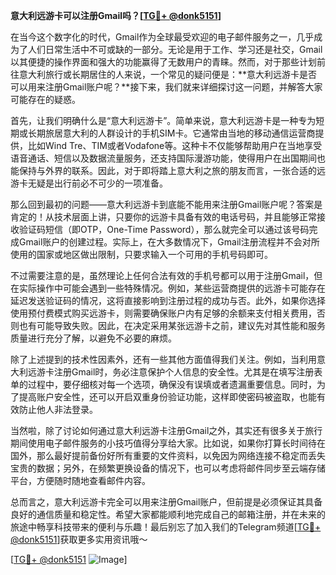 **意大利远游卡可以注册Gmail吗？[[TG💪+ @donk5151](https://t.me/s/donk5151)]**

在当今这个数字化的时代，Gmail作为全球最受欢迎的电子邮件服务之一，几乎成为了人们日常生活中不可或缺的一部分。无论是用于工作、学习还是社交，Gmail以其便捷的操作界面和强大的功能赢得了无数用户的青睐。然而，对于那些计划前往意大利旅行或长期居住的人来说，一个常见的疑问便是：**意大利远游卡是否可以用来注册Gmail账户呢？**接下来，我们就来详细探讨这一问题，并解答大家可能存在的疑惑。

首先，让我们明确什么是“意大利远游卡”。简单来说，意大利远游卡是一种专为短期或长期旅居意大利的人群设计的手机SIM卡。它通常由当地的移动通信运营商提供，比如Wind Tre、TIM或者Vodafone等。这种卡不仅能够帮助用户在当地享受语音通话、短信以及数据流量服务，还支持国际漫游功能，使得用户在出国期间也能保持与外界的联系。因此，对于即将踏上意大利之旅的朋友而言，一张合适的远游卡无疑是出行前必不可少的一项准备。

那么回到最初的问题——意大利远游卡到底能不能用来注册Gmail账户呢？答案是肯定的！从技术层面上讲，只要你的远游卡具备有效的电话号码，并且能够正常接收验证码短信（即OTP，One-Time Password），那么就完全可以通过该号码完成Gmail账户的创建过程。实际上，在大多数情况下，Gmail注册流程并不会对所使用的国家或地区做出限制，只要求输入一个可用的手机号码即可。

不过需要注意的是，虽然理论上任何合法有效的手机号都可以用于注册Gmail，但在实际操作中可能会遇到一些特殊情况。例如，某些运营商提供的远游卡可能存在延迟发送验证码的情况，这将直接影响到注册过程的成功与否。此外，如果你选择使用预付费模式购买远游卡，则需要确保账户内有足够的余额来支付相关费用，否则也有可能导致失败。因此，在决定采用某张远游卡之前，建议先对其性能和服务质量进行充分了解，以避免不必要的麻烦。

除了上述提到的技术性因素外，还有一些其他方面值得我们关注。例如，当利用意大利远游卡注册Gmail时，务必注意保护个人信息的安全性。尤其是在填写注册表单的过程中，要仔细核对每一个选项，确保没有误填或者遗漏重要信息。同时，为了提高账户安全性，还可以开启双重身份验证功能，这样即使密码被盗取，也能有效防止他人非法登录。

当然啦，除了讨论如何通过意大利远游卡注册Gmail之外，其实还有很多关于旅行期间使用电子邮件服务的小技巧值得分享给大家。比如说，如果你打算长时间待在国外，那么最好提前备份好所有重要的文件资料，以免因为网络连接不稳定而丢失宝贵的数据；另外，在频繁更换设备的情况下，也可以考虑将邮件同步至云端存储平台，方便随时随地查看邮件内容。

总而言之，意大利远游卡完全可以用来注册Gmail账户，但前提是必须保证其具备良好的通信质量和稳定性。希望大家都能顺利地完成自己的邮箱注册，并在未来的旅途中畅享科技带来的便利与乐趣！最后别忘了加入我们的Telegram频道[[TG💪+ @donk5151](https://t.me/s/donk5151)]获取更多实用资讯哦～ 

[[TG💪+ @donk5151](https://t.me/s/donk5151) ![Image](https://i.postimg.cc/rwNCRYN7/Snipaste-2025-04-30-17-27-05.png)]
